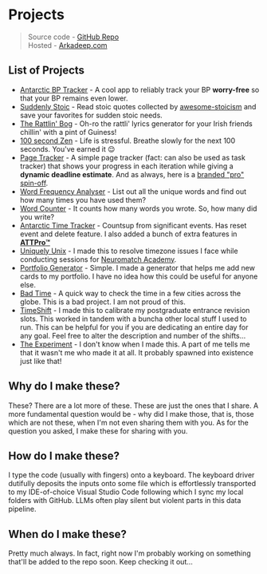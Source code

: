 # Projects

> Source code - [GitHub Repo](https://github.com/drarkadeep/projects) <br>
> Hosted - [Arkadeep.com](https://arkadeep.com/projects)

## List of Projects
- [Antarctic BP Tracker](https://arkadeep.com/projects/bp/index.html) - A cool app to reliably track your BP **worry-free** so that your BP remains even lower.
- [Suddenly Stoic](https://arkadeep.com/projects/suddenly-stoic/index.html) - Read stoic quotes collected by [awesome-stoicism](https://github.com/DavidWells/awesome-stoicism/tree/master) and save your favorites for sudden stoic needs.
- [The Rattlin' Bog](https://arkadeep.com/projects/the-rattlin-bog/index.html) - Oh-ro the rattli' lyrics generator for your Irish friends chillin' with a pint of Guiness!
- [100 second Zen](https://arkadeep.com/projects/100-second-zen/index.html) - Life is stressful. Breathe slowly for the next 100 seconds. You've earned it 😌
- [Page Tracker](https://arkadeep.com/projects/page-tracker/index.html) - A simple page tracker (fact: can also be used as task tracker) that shows your progress in each iteration while giving a **dynamic deadline estimate**. And as always, here is a [branded "pro" spin-off](https://arkadeep.com/projects/page-tracker/pro.html).
- [Word Frequency Analyser](https://arkadeep.com/projects/word-frequency-analyser/index.html) - List out all the unique words and find out how many times you have used them?
- [Word Counter](https://arkadeep.com/projects/word-counter/index.html) - It counts how many words you wrote. So, how many did you write?
- [Antarctic Time Tracker](https://arkadeep.com/projects/att/index.html) - Countsup from significant events. Has reset event and delete feature. I also added a bunch of extra features in [**ATTPro™️**](https://arkadeep.com/projects/att/pro.html)
- [Uniquely Unix](https://arkadeep.com/projects/uniquely-unix/index.html) - I made this to resolve timezone issues I face while conducting sessions for [Neuromatch Academy](https://compneuro.neuromatch.io/).
- [Portfolio Generator](https://arkadeep.com/projects/portfolio-generator/index.html) - Simple. I made a generator that helps me add new cards to my portfolio. I have no idea how this could be useful for anyone else.
- [Bad Time](https://arkadeep.com/projects/bad-time/index.html) - A quick way to check the time in a few cities across the globe. This is a bad project. I am not proud of this.
- [TimeShift](https://arkadeep.com/projects/timeshift/index.html) - I made this to calibrate my postgraduate entrance revision slots. This worked in tandem with a buncha other local stuff I used to run. This can be helpful for you if you are dedicating an entire day for any goal. Feel free to alter the description and number of the shifts...
- [The Experiment](https://arkadeep.com/projects/the-experiment/index.html) - I don't know when I made this. A part of me tells me that it wasn't me who made it at all. It probably spawned into existence just like that! 

## Why do I make these?
These? There are a lot more of these. These are just the ones that I share. A more fundamental question would be - why did I make those, that is, those which are not these, when I'm not even sharing them with you. As for the question you asked, I make these for sharing with you.

## How do I make these?
I type the code (usually with fingers) onto a keyboard. The keyboard driver dutifully deposits the inputs onto some file which is effortlessly transported to my IDE-of-choice Visual Studio Code following which I sync my local folders with GitHub. LLMs often play silent but violent parts in this data pipeline.

## When do I make these?
Pretty much always. In fact, right now I'm probably working on something that'll be added to the repo soon. Keep checking it out...
